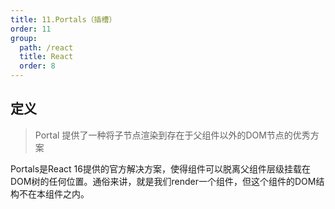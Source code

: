 ```yaml
---
title: 11.Portals（插槽）
order: 11
group:
  path: /react
  title: React
  order: 8
---
```


## 定义
> Portal 提供了一种将子节点渲染到存在于父组件以外的DOM节点的优秀方案

Portals是React 16提供的官方解决方案，使得组件可以脱离父组件层级挂载在DOM树的任何位置。通俗来讲，就是我们render一个组件，但这个组件的DOM结构不在本组件之内。

